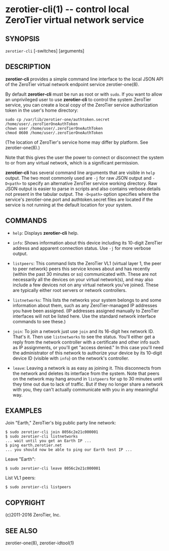 zerotier-cli(1) -- control local ZeroTier virtual network service
=================================================================

## SYNOPSIS

`zerotier-cli` [-switches] <command> [arguments]

## DESCRIPTION

**zerotier-cli** provides a simple command line interface to the local JSON API of the ZeroTier virtual network endpoint service zerotier-one(8).

By default **zerotier-cli** must be run as root or with `sudo`. If you want to allow an unprivileged user to use **zerotier-cli** to control the system ZeroTier service, you can create a local copy of the ZeroTier service authorization token in the user's home directory:

    sudo cp /var/lib/zerotier-one/authtoken.secret /home/user/.zeroTierOneAuthToken
    chown user /home/user/.zeroTierOneAuthToken
    chmod 0600 /home/user/.zeroTierOneAuthToken

(The location of ZeroTier's service home may differ by platform. See zerotier-one(8).)

Note that this gives the user the power to connect or disconnect the system to or from any virtual network, which is a significant permission.

**zerotier-cli** has several command line arguments that are visible in `help` output. The two most commonly used are `-j` for raw JSON output and `-D<path>` to specify an alternative ZeroTier service working directory. Raw JSON output is easier to parse in scripts and also contains verbose details not present in the tabular output. The `-D<path>` option specifies where the service's zerotier-one.port and authtoken.secret files are located if the service is not running at the default location for your system.

## COMMANDS

 * `help`:
   Displays **zerotier-cli** help.

 * `info`:
   Shows information about this device including its 10-digit ZeroTier address and apparent connection status. Use `-j` for more verbose output.

 * `listpeers`:
   This command lists the ZeroTier VL1 (virtual layer 1, the peer to peer network) peers this service knows about and has recently (within the past 30 minutes or so) communicated with. These are not necessarily all the devices on your virtual network(s), and may also include a few devices not on any virtual network you've joined. These are typically either root servers or network controllers.

 * `listnetworks`:
   This lists the networks your system belongs to and some information about them, such as any ZeroTier-managed IP addresses you have been assigned. (IP addresses assigned manually to ZeroTier interfaces will not be listed here. Use the standard network interface commands to see these.)

 * `join`:
   To join a network just use `join` and its 16-digit hex network ID. That's it. Then use `listnetworks` to see the status. You'll either get a reply from the network controller with a certificate and other info such as IP assignments, or you'll get "access denied." In this case you'll need the administrator of this network to authorize your device by its 10-digit device ID (visible with `info`) on the network's controller.

 * `leave`:
   Leaving a network is as easy as joining it. This disconnects from the network and deletes its interface from the system. Note that peers on the network may hang around in `listpeers` for up to 30 minutes until they time out due to lack of traffic. But if they no longer share a network with you, they can't actually communicate with you in any meaningful way.

## EXAMPLES

Join "Earth," ZeroTier's big public party line network:

    $ sudo zerotier-cli join 8056c2e21c000001
    $ sudo zerotier-cli listnetworks
    ... wait until you get an Earth IP ...
    $ ping earth.zerotier.net
    ... you should now be able to ping our Earth test IP ...

Leave "Earth":

    $ sudo zerotier-cli leave 8056c2e21c000001

List VL1 peers:

    $ sudo zerotier-cli listpeers

## COPYRIGHT

(c)2011-2016 ZeroTier, Inc.

## SEE ALSO

zerotier-one(8), zerotier-idtool(1)
